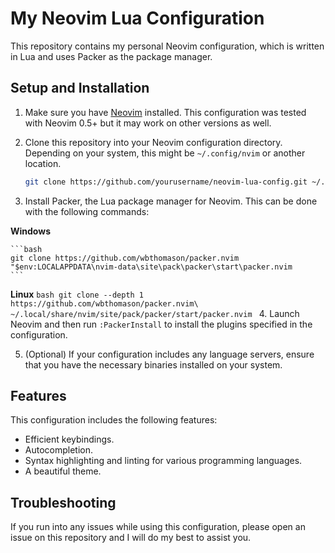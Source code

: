 # My Neovim Lua Configuration

This repository contains my personal Neovim configuration, which is written in Lua and uses Packer as the package manager.

## Setup and Installation

1. Make sure you have [Neovim](https://neovim.io/) installed. This configuration was tested with Neovim 0.5+ but it may work on other versions as well.

2. Clone this repository into your Neovim configuration directory. Depending on your system, this might be `~/.config/nvim` or another location.

    ```bash
    git clone https://github.com/yourusername/neovim-lua-config.git ~/.config/nvim
    ```

3. Install Packer, the Lua package manager for Neovim. This can be done with the following commands:

**Windows**

    ```bash
    git clone https://github.com/wbthomason/packer.nvim "$env:LOCALAPPDATA\nvim-data\site\pack\packer\start\packer.nvim 
    ```
**Linux**
    ```bash
    git clone --depth 1 https://github.com/wbthomason/packer.nvim\
 ~/.local/share/nvim/site/pack/packer/start/packer.nvim
    ```
4. Launch Neovim and then run `:PackerInstall` to install the plugins specified in the configuration. 

5. (Optional) If your configuration includes any language servers, ensure that you have the necessary binaries installed on your system.

## Features

This configuration includes the following features:

- Efficient keybindings.
- Autocompletion.
- Syntax highlighting and linting for various programming languages.
- A beautiful theme.

## Troubleshooting

If you run into any issues while using this configuration, please open an issue on this repository and I will do my best to assist you.

